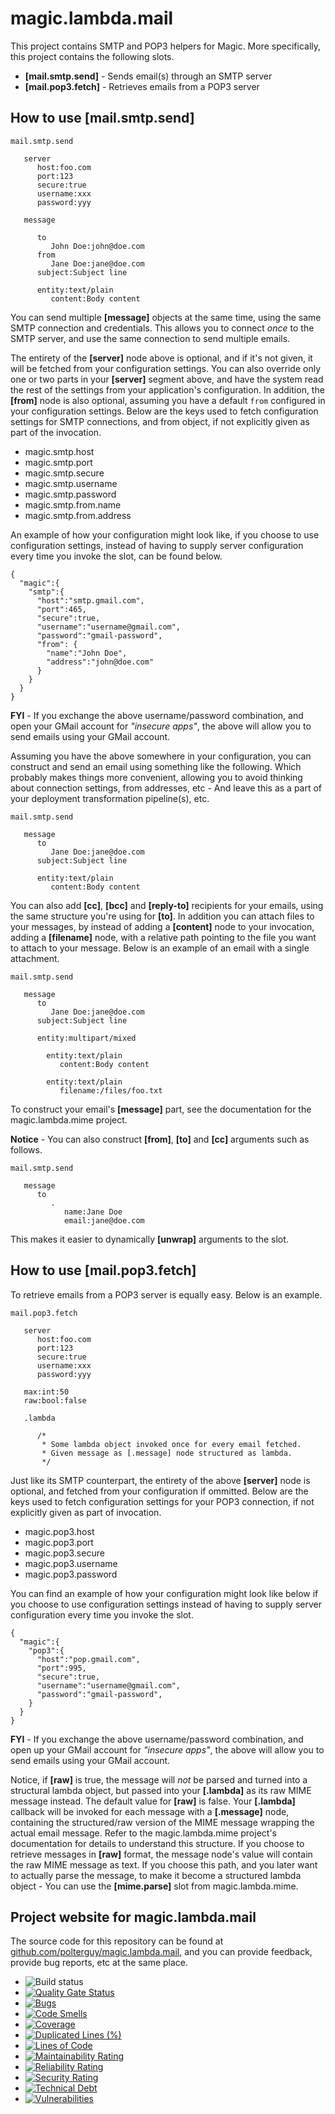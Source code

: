 
# magic.lambda.mail

This project contains SMTP and POP3 helpers for Magic. More specifically, this project contains the following slots.

* __[mail.smtp.send]__ - Sends email(s) through an SMTP server
* __[mail.pop3.fetch]__ - Retrieves emails from a POP3 server

## How to use [mail.smtp.send]

```
mail.smtp.send

   server
      host:foo.com
      port:123
      secure:true
      username:xxx
      password:yyy

   message

      to
         John Doe:john@doe.com
      from
         Jane Doe:jane@doe.com
      subject:Subject line

      entity:text/plain
         content:Body content
```

You can send multiple **[message]** objects at the same time, using the same SMTP connection and credentials.
This allows you to connect _once_ to the SMTP server, and use the same connection to send multiple emails.

The entirety of the **[server]** node above is optional, and if it's not given, it will be fetched from your
configuration settings. You can also override only one or two parts in your **[server]** segment above, and
have the system read the rest of the settings from your application's configuration. In addition, the **[from]**
node is also optional, assuming you have a default `from` configured in your configuration settings. Below are
the keys used to fetch configuration settings for SMTP connections, and from object, if not explicitly given as
part of the invocation.

* magic.smtp.host
* magic.smtp.port
* magic.smtp.secure
* magic.smtp.username
* magic.smtp.password
* magic.smtp.from.name
* magic.smtp.from.address

An example of how your configuration might look like, if you choose to use configuration settings,
instead of having to supply server configuration every time you invoke the slot, can be found below.

```
{
  "magic":{
    "smtp":{
      "host":"smtp.gmail.com",
      "port":465,
      "secure":true,
      "username":"username@gmail.com",
      "password":"gmail-password",
      "from": {
        "name":"John Doe",
        "address":"john@doe.com"
      }
    }
  }
}
```

**FYI** - If you exchange the above username/password combination, and open your GMail account for _"insecure apps"_,
the above will allow you to send emails using your GMail account.

Assuming you have the above somewhere in your configuration, you can construct and send an email using something
like the following. Which probably makes things more convenient, allowing you to avoid thinking about connection
settings, from addresses, etc - And leave this as a part of your deployment transformation pipeline(s), etc.

```
mail.smtp.send

   message
      to
         Jane Doe:jane@doe.com
      subject:Subject line

      entity:text/plain
         content:Body content
```

You can also add **[cc]**, **[bcc]** and **[reply-to]** recipients for your emails, using the same structure you're using
for **[to]**. In addition you can attach files to your messages, by instead of adding a **[content]** node to your
invocation, adding a **[filename]** node, with a relative path pointing to the file you want to attach to your message.
Below is an example of an email with a single attachment.

```
mail.smtp.send

   message
      to
         Jane Doe:jane@doe.com
      subject:Subject line

      entity:multipart/mixed

        entity:text/plain
           content:Body content

        entity:text/plain
           filename:/files/foo.txt
```

To construct your email's **[message]** part, see the documentation for the magic.lambda.mime project.

**Notice** - You can also construct **[from]**, **[to]** and **[cc]** arguments such as follows.

```
mail.smtp.send

   message
      to
         .
            name:Jane Doe
            email:jane@doe.com
```

This makes it easier to dynamically **[unwrap]** arguments to the slot.

## How to use [mail.pop3.fetch]

To retrieve emails from a POP3 server is equally easy. Below is an example.

```
mail.pop3.fetch

   server
      host:foo.com
      port:123
      secure:true
      username:xxx
      password:yyy

   max:int:50
   raw:bool:false

   .lambda

      /*
       * Some lambda object invoked once for every email fetched.
       * Given message as [.message] node structured as lambda.
       */
```

Just like its SMTP counterpart, the entirety of the above **[server]** node is optional, and fetched
from your configuration if ommitted. Below are the keys used to fetch configuration settings for your
POP3 connection, if not explicitly given as part of invocation.

* magic.pop3.host
* magic.pop3.port
* magic.pop3.secure
* magic.pop3.username
* magic.pop3.password


You can find an example of how your configuration might look like below if you choose to use configuration
settings instead of having to supply server configuration every time you invoke the slot.

```
{
  "magic":{
    "pop3":{
      "host":"pop.gmail.com",
      "port":995,
      "secure":true,
      "username":"username@gmail.com",
      "password":"gmail-password",
    }
  }
}
```

**FYI** - If you exchange the above username/password combination, and open up your GMail account for _"insecure apps"_,
the above will allow you to send emails using your GMail account.

Notice, if **[raw]** is true, the message will _not_ be parsed and turned into a structural lambda object,
but passed into your **[.lambda]** as its raw MIME message instead. The default value for **[raw]** is false.
Your **[.lambda]** callback will be invoked for each message with a **[.message]** node, containing the
structured/raw version of the MIME message wrapping the actual email message. Refer to
the magic.lambda.mime project's documentation for details to understand this
structure. If you choose to retrieve messages in **[raw]** format, the message node's value will contain
the raw MIME message as text. If you choose this path, and you later want to actually parse the message,
to make it become a structured lambda object - You can use the **[mime.parse]** slot from magic.lambda.mime.

## Project website for magic.lambda.mail

The source code for this repository can be found at [github.com/polterguy/magic.lambda.mail](https://github.com/polterguy/magic.lambda.mail), and you can provide feedback, provide bug reports, etc at the same place.

- ![Build status](https://github.com/polterguy/magic.lambda.mail/actions/workflows/build.yaml/badge.svg)
- [![Quality Gate Status](https://sonarcloud.io/api/project_badges/measure?project=polterguy_magic.lambda.mail&metric=alert_status)](https://sonarcloud.io/dashboard?id=polterguy_magic.lambda,mail)
- [![Bugs](https://sonarcloud.io/api/project_badges/measure?project=polterguy_magic.lambda.mail&metric=bugs)](https://sonarcloud.io/dashboard?id=polterguy_magic.lambda.mail)
- [![Code Smells](https://sonarcloud.io/api/project_badges/measure?project=polterguy_magic.lambda.mail&metric=code_smells)](https://sonarcloud.io/dashboard?id=polterguy_magic.lambda.mail)
- [![Coverage](https://sonarcloud.io/api/project_badges/measure?project=polterguy_magic.lambda.mail&metric=coverage)](https://sonarcloud.io/dashboard?id=polterguy_magic.lambda.mail)
- [![Duplicated Lines (%)](https://sonarcloud.io/api/project_badges/measure?project=polterguy_magic.lambda.mail&metric=duplicated_lines_density)](https://sonarcloud.io/dashboard?id=polterguy_magic.lambda.mail)
- [![Lines of Code](https://sonarcloud.io/api/project_badges/measure?project=polterguy_magic.lambda.mail&metric=ncloc)](https://sonarcloud.io/dashboard?id=polterguy_magic.lambda.mail)
- [![Maintainability Rating](https://sonarcloud.io/api/project_badges/measure?project=polterguy_magic.lambda.mail&metric=sqale_rating)](https://sonarcloud.io/dashboard?id=polterguy_magic.lambda.mail)
- [![Reliability Rating](https://sonarcloud.io/api/project_badges/measure?project=polterguy_magic.lambda.mail&metric=reliability_rating)](https://sonarcloud.io/dashboard?id=polterguy_magic.lambda.mail)
- [![Security Rating](https://sonarcloud.io/api/project_badges/measure?project=polterguy_magic.lambda.mail&metric=security_rating)](https://sonarcloud.io/dashboard?id=polterguy_magic.lambda.mail)
- [![Technical Debt](https://sonarcloud.io/api/project_badges/measure?project=polterguy_magic.lambda.mail&metric=sqale_index)](https://sonarcloud.io/dashboard?id=polterguy_magic.lambda.mail)
- [![Vulnerabilities](https://sonarcloud.io/api/project_badges/measure?project=polterguy_magic.lambda.mail&metric=vulnerabilities)](https://sonarcloud.io/dashboard?id=polterguy_magic.lambda.mail)
